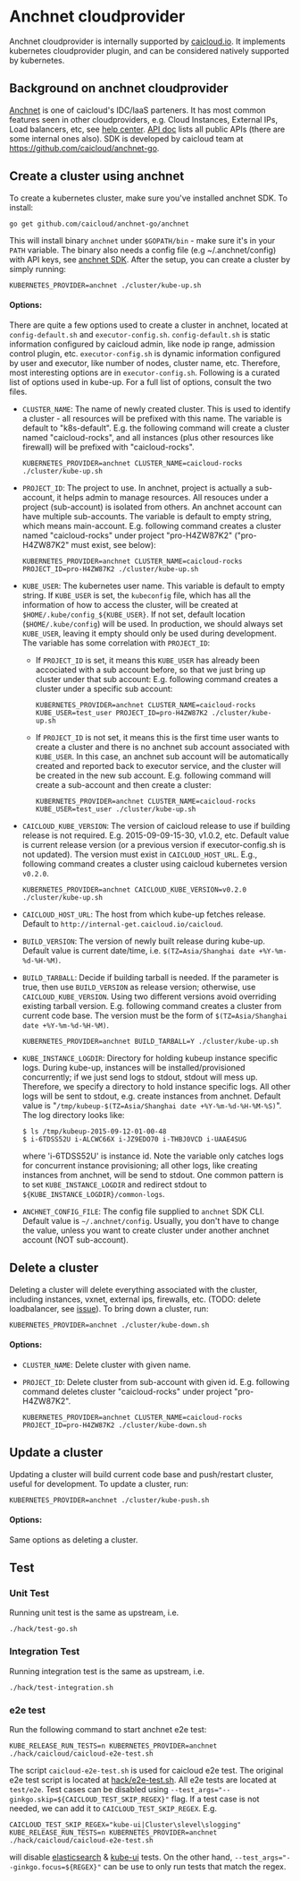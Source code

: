 # Anchnet cloudprovider

Anchnet cloudprovider is internally supported by [caicloud.io](https://caicloud.io). It implements kubernetes cloudprovider plugin, and can be considered natively supported by kubernetes.

## Background on anchnet cloudprovider

[Anchnet](http://cloud.51idc.com/) is one of caicloud's IDC/IaaS parteners. It has most common features seen in other cloudproviders, e.g. Cloud Instances, External IPs, Load
balancers, etc, see [help center](http://cloud.51idc.com/help/cloud/index.html). [API doc](http://cloud.51idc.com/help/api/index.html) lists all public APIs (there are some
internal ones also). SDK is developed by caicloud team at https://github.com/caicloud/anchnet-go.

## Create a cluster using anchnet

To create a kubernetes cluster, make sure you've installed anchnet SDK. To install:
```
go get github.com/caicloud/anchnet-go/anchnet
```

This will install binary `anchnet` under `$GOPATH/bin` - make sure it's in your `PATH` variable. The binary also needs a config file (e.g ~/.anchnet/config) with API keys,
see [anchnet SDK](https://github.com/caicloud/anchnet-go). After the setup, you can create a cluster by simply running:
```
KUBERNETES_PROVIDER=anchnet ./cluster/kube-up.sh
```

#### Options:

There are quite a few options used to create a cluster in anchnet, located at `config-default.sh` and `executor-config.sh`. `config-default.sh` is static information
configured by caicloud admin, like node ip range, admission control plugin, etc. `executor-config.sh` is dynamic information configured by user and executor, like number
of nodes, cluster name, etc. Therefore, most interesting options are in `executor-config.sh`. Following is a curated list of options used in kube-up. For a full list of
options, consult the two files.

* `CLUSTER_NAME`: The name of newly created cluster. This is used to identify a cluster - all resources will be prefixed with this name. The variable is default to
  "k8s-default". E.g. the following command will create a cluster named "caicloud-rocks", and all instances (plus other resources like firewall) will be prefixed with
  "caicloud-rocks".
  ```
  KUBERNETES_PROVIDER=anchnet CLUSTER_NAME=caicloud-rocks ./cluster/kube-up.sh
  ```

* `PROJECT_ID`: The project to use. In anchnet, project is actually a sub-account, it helps admin to manage resources. All resouces under a project (sub-account) is isolated
  from others. An anchnet account can have multiple sub-accounts. The variable is default to empty string, which means main-account. E.g. following command creates a cluster
  named "caicloud-rocks" under project "pro-H4ZW87K2" ("pro-H4ZW87K2" must exist, see below):
  ```
  KUBERNETES_PROVIDER=anchnet CLUSTER_NAME=caicloud-rocks PROJECT_ID=pro-H4ZW87K2 ./cluster/kube-up.sh
  ```

* `KUBE_USER`: The kubernetes user name. This variable is default to empty string. If `KUBE_USER` is set, the `kubeconfig` file, which has all the information of how to access
  the cluster, will be created at `$HOME/.kube/config_${KUBE_USER}`. If not set, default location (`$HOME/.kube/config`) will be used. In production, we should always set
  `KUBE_USER`, leaving it empty should only be used during development. The variable has some correlation with `PROJECT_ID`:

  * If `PROJECT_ID` is set, it means this `KUBE_USER` has already been accociated with a sub account before, so that we just bring up cluster under that sub account:
    E.g. following command creates a cluster under a specific sub account:
    ```
    KUBERNETES_PROVIDER=anchnet CLUSTER_NAME=caicloud-rocks KUBE_USER=test_user PROJECT_ID=pro-H4ZW87K2 ./cluster/kube-up.sh
    ```

  * If `PROJECT_ID` is not set, it means this is the first time user wants to create a cluster and there is no anchnet sub account associated with `KUBE_USER`. In this case,
    an anchnet sub account will be automatically created and reported back to executor service, and the cluster will be created in the new sub account. E.g. following
    command will create a sub-account and then create a cluster:
    ```
    KUBERNETES_PROVIDER=anchnet CLUSTER_NAME=caicloud-rocks KUBE_USER=test_user ./cluster/kube-up.sh
    ```

* `CAICLOUD_KUBE_VERSION`: The version of caicloud release to use if building release is not required. E.g. 2015-09-09-15-30, v1.0.2, etc. Default value is current release
  version (or a previous version if executor-config.sh is not updated). The version must exist in `CAICLOUD_HOST_URL`. E.g., following command creates a cluster using caicloud
  kubernetes version `v0.2.0`.
  ```
  KUBERNETES_PROVIDER=anchnet CAICLOUD_KUBE_VERSION=v0.2.0 ./cluster/kube-up.sh
  ```

* `CAICLOUD_HOST_URL`: The host from which kube-up fetches release. Default to `http://internal-get.caicloud.io/caicloud`.

* `BUILD_VERSION`: The version of newly built release during kube-up. Default value is current date/time, i.e. `$(TZ=Asia/Shanghai date +%Y-%m-%d-%H-%M)`.

* `BUILD_TARBALL`: Decide if building tarball is needed. If the parameter is true, then use `BUILD_VERSION` as release version; otherwise, use `CAICLOUD_KUBE_VERSION`. Using
  two different versions avoid overriding existing tarball version. E.g. following command creates a cluster from current code base. The version must be the form of
  `$(TZ=Asia/Shanghai date +%Y-%m-%d-%H-%M)`.
  ```
  KUBERNETES_PROVIDER=anchnet BUILD_TARBALL=Y ./cluster/kube-up.sh
  ```

* `KUBE_INSTANCE_LOGDIR`: Directory for holding kubeup instance specific logs. During kube-up, instances will be installed/provisioned concurrently; if we just send logs to
  stdout, stdout will mess up. Therefore, we specify a directory to hold instance specific logs. All other logs will be sent to stdout, e.g. create instances from anchnet.
  Default value is "`/tmp/kubeup-$(TZ=Asia/Shanghai date +%Y-%m-%d-%H-%M-%S)`". The log directory looks like:
  ```
  $ ls /tmp/kubeup-2015-09-12-01-00-48
  $ i-6TDSS52U i-ALCWC66X i-JZ9EDO70 i-THBJ0VCD i-UAAE4SUG
  ```
  where 'i-6TDSS52U' is instance id. Note the variable only catches logs for concurrent instance provisioning; all other logs, like creating instances from anchnet, will be
  send to stdout. One common pattern is to set `KUBE_INSTANCE_LOGDIR` and redirect stdout to `${KUBE_INSTANCE_LOGDIR}/common-logs`.

* `ANCHNET_CONFIG_FILE`: The config file supplied to `anchnet` SDK CLI. Default value is `~/.anchnet/config`. Usually, you don't have to change the value, unless you want to
  create cluster under another anchnet account (NOT sub-account).

## Delete a cluster

Deleting a cluster will delete everything associated with the cluster, including instances, vxnet, external ips, firewalls, etc. (TODO: delete loadbalancer, see
[issue](https://github.com/caicloud/caicloud-kubernetes/issues/101)). To bring down a cluster, run:

```
KUBERNETES_PROVIDER=anchnet ./cluster/kube-down.sh
```

#### Options:

* `CLUSTER_NAME`: Delete cluster with given name.

* `PROJECT_ID`: Delete cluster from sub-account with given id. E.g. following command deletes cluster "caicloud-rocks" under project "pro-H4ZW87K2".
  ```
  KUBERNETES_PROVIDER=anchnet CLUSTER_NAME=caicloud-rocks PROJECT_ID=pro-H4ZW87K2 ./cluster/kube-down.sh
  ```

## Update a cluster

Updating a cluster will build current code base and push/restart cluster, useful for development. To update a cluster, run:

```
KUBERNETES_PROVIDER=anchnet ./cluster/kube-push.sh
```

#### Options:

Same options as deleting a cluster.

## Test

### Unit Test

Running unit test is the same as upstream, i.e.
```
./hack/test-go.sh
```

### Integration Test

Running integration test is the same as upstream, i.e.
```
./hack/test-integration.sh
```

### e2e test

Run the following command to start anchnet e2e test:
```
KUBE_RELEASE_RUN_TESTS=n KUBERNETES_PROVIDER=anchnet ./hack/caicloud/caicloud-e2e-test.sh
```

The script `caicloud-e2e-test.sh` is used for caicloud e2e test. The original e2e test script is located at [hack/e2e-test.sh](https://github.com/caicloud/caicloud-kubernetes/blob/master/hack/e2e-test.sh).
All e2e tests are located at `test/e2e`. Test cases can be disabled using `--test_args="--ginkgo.skip=${CAICLOUD_TEST_SKIP_REGEX}"` flag. If a test case is not needed,
we can add it to `CAICLOUD_TEST_SKIP_REGEX`. E.g.

```
CAICLOUD_TEST_SKIP_REGEX="kube-ui|Cluster\slevel\slogging" KUBE_RELEASE_RUN_TESTS=n KUBERNETES_PROVIDER=anchnet ./hack/caicloud/caicloud-e2e-test.sh
```

will disable [elasticsearch](https://github.com/caicloud/caicloud-kubernetes/blob/master/test/e2e/es_cluster_logging.go#L34) & [kube-ui](https://github.com/caicloud/caicloud-kubernetes/blob/master/test/e2e/kube-ui.go#L30)
tests. On the other hand, `--test_args="--ginkgo.focus=${REGEX}"` can be use to only run tests that match the regex.
